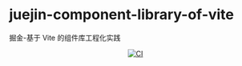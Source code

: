 # juejin-component-library-of-vite

掘金-基于 Vite 的组件库工程化实践

<p align="center">
    <a href="https://github.com/fendouxiaohaier/juejin-component-library-of-vite/actions/workflows/main.yml"><img src="https://github.com/fendouxiaohaier/juejin-component-library-of-vite/actions/workflows/main.yml/badge.svg?branch=main" alt="CI" style="max-width: 100%"/></a>
</p>
